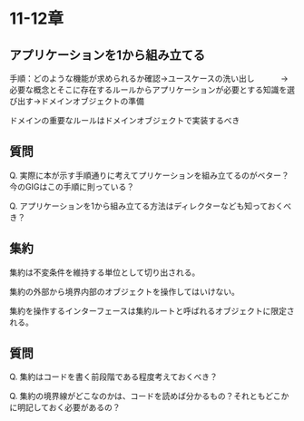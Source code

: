 # 11-12章

## アプリケーションを1から組み立てる

手順：どのような機能が求められるか確認→ユースケースの洗い出し
　　　→必要な概念とそこに存在するルールからアプリケーションが必要とする知識を選び出す→ドメインオブジェクトの準備

ドメインの重要なルールはドメインオブジェクトで実装するべき

## 質問

Q. 実際に本が示す手順通りに考えてプリケーションを組み立てるのがベター？今のGIGはこの手順に則っている？

Q. アプリケーションを1から組み立てる方法はディレクターなども知っておくべき？

## 集約
集約は不変条件を維持する単位として切り出される。

集約の外部から境界内部のオブジェクトを操作してはいけない。

集約を操作するインターフェースは集約ルートと呼ばれるオブジェクトに限定される。

## 質問
Q. 集約はコードを書く前段階である程度考えておくべき？

Q. 集約の境界線がどこなのかは、コードを読めば分かるもの？それともどこかに明記しておく必要があるの？
